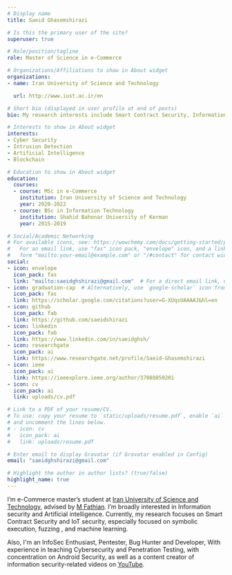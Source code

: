 ```yaml
---
# Display name
title: Saeid Ghasemshirazi

# Is this the primary user of the site?
superuser: true

# Role/position/tagline
role: Master of Science in e-Commerce

# Organizations/Affiliations to show in About widget
organizations:
- name: Iran University of Science and Technology

  url: http://www.iust.ac.ir/en

# Short bio (displayed in user profile at end of posts)
bio: My research interests include Smart Contract Security, Information security , IoT Security and Machine learning.

# Interests to show in About widget
interests:
- Cyber Security
- Intrusion Detection
- Artificial Intelligence
- Blockchain

# Education to show in About widget
education:
  courses:
  - course: MSc in e-Commerce
    institution: Iran University of Science and Technology
    year: 2020-2022
  - course: BSc in Information Technology
    institution: Shahid Bahonar University of Kerman
    year: 2015-2019

# Social/Academic Networking
# For available icons, see: https://wowchemy.com/docs/getting-started/page-builder/#icons
#   For an email link, use "fas" icon pack, "envelope" icon, and a link in the
#   form "mailto:your-email@example.com" or "/#contact" for contact widget.
social:
- icon: envelope
  icon_pack: fas
  link: "mailto:saeidghshirazi@gmail.com"  # For a direct email link, use "mailto:test@example.org".
- icon: graduation-cap  # Alternatively, use `google-scholar` icon from `ai` icon pack
  icon_pack: fas
  link: https://scholar.google.com/citations?user=G-XUqsUAAAAJ&hl=en
- icon: github
  icon_pack: fab
  link: https://github.com/saeidshirazi
- icon: linkedin
  icon_pack: fab
  link: https://www.linkedin.com/in/saeidghsh/
- icon: researchgate
  icon_pack: ai
  link: https://www.researchgate.net/profile/Saeid-Ghasemshirazi
- icon: ieee
  icon_pack: ai
  link: https://ieeexplore.ieee.org/author/37088859201
- icon: cv
  icon_pack: ai
  link: uploads/cv.pdf

# Link to a PDF of your resume/CV.
# To use: copy your resume to `static/uploads/resume.pdf`, enable `ai` icons in `params.toml`, 
# and uncomment the lines below.
# - icon: cv
#   icon_pack: ai
#   link: uploads/resume.pdf

# Enter email to display Gravatar (if Gravatar enabled in Config)
email: "saeidghshirazi@gmail.com"

# Highlight the author in author lists? (true/false)
highlight_name: true
---
```


I’m e-Commerce master’s student at [Iran University of Science and Technology](http://www.iust.ac.ir/en), advised by [M Fathian](https://www.researchgate.net/profile/Mohammad-Fathian).  I’m broadly interested in Information security and Artificial intelligence. Currently, my research focuses on Smart Contract Security and IoT security, especially focused on symbolic execution, fuzzing , and machine learning.

Also, I'm an InfoSec Enthusiast, Pentester, Bug Hunter and Developer, With experience in teaching Cybersecurity and Penetration Testing, with concentration on Android Security, as well as a content creator of information security-related videos on [YouTube](https://www.youtube.com/c/InfoSecTube/).

